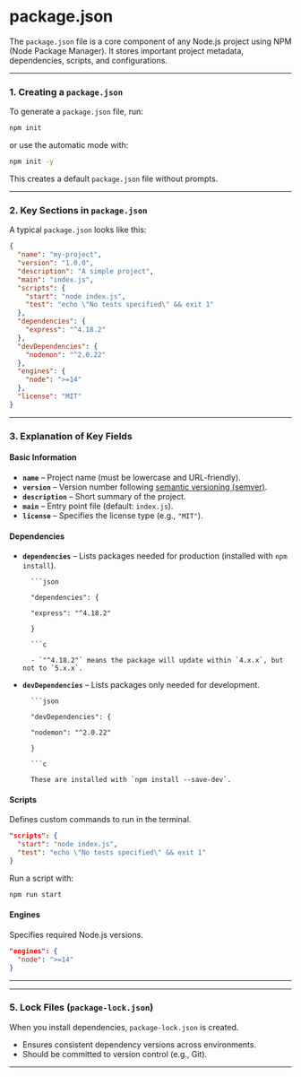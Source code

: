 # package.json

The `package.json` file is a core component of any Node.js project using NPM (Node Package Manager). It stores important project metadata, dependencies, scripts, and configurations.

---

### **1. Creating a `package.json`**

To generate a `package.json` file, run:

```sh
npm init
```

or use the automatic mode with:

```sh
npm init -y
```

This creates a default `package.json` file without prompts.

---

### **2. Key Sections in `package.json`**

A typical `package.json` looks like this:

```json
{
  "name": "my-project",
  "version": "1.0.0",
  "description": "A simple project",
  "main": "index.js",
  "scripts": {
    "start": "node index.js",
    "test": "echo \"No tests specified\" && exit 1"
  },
  "dependencies": {
    "express": "^4.18.2"
  },
  "devDependencies": {
    "nodemon": "^2.0.22"
  },
  "engines": {
    "node": ">=14"
  },
  "license": "MIT"
}
```

---

### **3. Explanation of Key Fields**

#### **Basic Information**

- **`name`** – Project name (must be lowercase and URL-friendly).
- **`version`** – Version number following [semantic versioning (semver)](https://semver.org/).
- **`description`** – Short summary of the project.
- **`main`** – Entry point file (default: `index.js`).
- **`license`** – Specifies the license type (e.g., `"MIT"`).

#### **Dependencies**

- **`dependencies`** – Lists packages needed for production (installed with `npm install`).
		
		```json

		"dependencies": {

	    "express": "^4.18.2"

		}

		```c
		
		- `"^4.18.2"` means the package will update within `4.x.x`, but not to `5.x.x`.

- **`devDependencies`** – Lists packages only needed for development.
		
		```json

		"devDependencies": {

	    "nodemon": "^2.0.22"

		}

		```c
		
		These are installed with `npm install --save-dev`.
		

#### **Scripts**

Defines custom commands to run in the terminal.

```json
"scripts": {
  "start": "node index.js",
  "test": "echo \"No tests specified\" && exit 1"
}
```

Run a script with:

```sh
npm run start
```

#### **Engines**

Specifies required Node.js versions.

```json
"engines": {
  "node": ">=14"
}
```

---

---

### **5. Lock Files (`package-lock.json`)**

When you install dependencies, `package-lock.json` is created.

- Ensures consistent dependency versions across environments.
- Should be committed to version control (e.g., Git).

---
